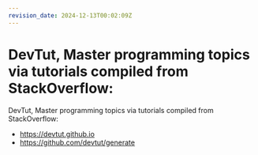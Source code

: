 ```yaml
---
revision_date: 2024-12-13T00:02:09Z
---
```

# DevTut, Master programming topics via tutorials compiled from StackOverflow:
DevTut, Master programming topics via tutorials compiled from StackOverflow:
* https://devtut.github.io
* https://github.com/devtut/generate